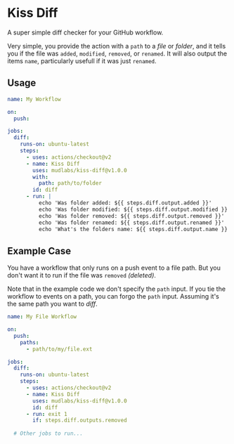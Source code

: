 # Kiss Diff
A super simple diff checker for your GitHub workflow.


Very simple, you provide the action with a `path` to a _file_ or _folder_, and it tells you if the file was `added`, `modified`, `removed`, or `renamed`. It will also output the items `name`, particularly usefull if it was just `renamed`.


## Usage
```yaml
name: My Workflow

on:
  push:

jobs:
  diff:
    runs-on: ubuntu-latest
    steps:
      - uses: actions/checkout@v2
      - name: Kiss Diff
        uses: mudlabs/kiss-diff@v1.0.0
        with:
          path: path/to/folder
        id: diff
      - run: |
          echo 'Was folder added: ${{ steps.diff.output.added }}'
          echo 'Was folder modified: ${{ steps.diff.output.modified }}'
          echo 'Was folder removed: ${{ steps.diff.output.removed }}'
          echo 'Was folder renamed: ${{ steps.diff.output.renamed }}'
          echo 'What's the folders name: ${{ steps.diff.output.name }}'   
```

## Example Case
You have a workflow that only runs on a push event to a file path. But you don't want it to run if the file was `removed` _(deleted)_.

Note that in the example code we don't specify the `path` input. If you tie the workflow to events on a path, you can forgo the `path` input. Assuming it's the same path you want to _diff_.

```yaml
name: My File Workflow

on:
  push:
    paths:
      - path/to/my/file.ext

jobs:
  diff:
    runs-on: ubuntu-latest
    steps:
      - uses: actions/checkout@v2
      - name: Kiss Diff
        uses: mudlabs/kiss-diff@v1.0.0
        id: diff
      - run: exit 1
        if: steps.diff.outputs.removed
  
  # Other jobs to run...
```
